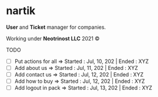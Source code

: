 # nartik

**User** and **Ticket** manager for companies.

Working under **Neotrinost LLC** 2021 &copy;

TODO

- [ ] Put actions for all => Started : Jul, 10, 202 | Ended : XYZ
- [ ] Add about us => Started : Jul, 11, 202 | Ended : XYZ
- [ ] Add contact us => Started : Jul, 12, 202 | Ended : XYZ
- [ ] Add how to buy => Started : Jul, 12, 202 | Ended : XYZ
- [ ] Add logout in pack => Started : Jul, 13, 202 | Ended : XYZ